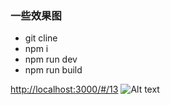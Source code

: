 ### 一些效果图

- git cline
- npm i
- npm run dev
- npm run build

[http://localhost:3000/#/13](./ChinaMap.png)
![Alt text](https://github.com/TcTOrz/three.js/blob/vue/ChinaMap.png)
